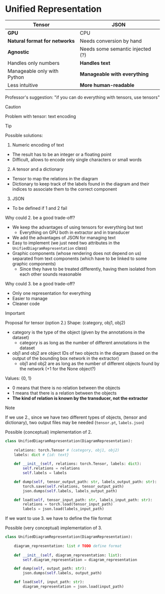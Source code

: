 # Unified Representation 

| Tensor                          | JSON                             |
|---------------------------------|----------------------------------|
| **GPU**                         | CPU                              |
| **Natural format for networks** | Needs conversion by hand         |
| **Agnostic**                    | Needs some semantic injected (?) |
| Handles only numbers            | **Handles text**                 |
| Manageable only with Python     | **Manageable with everything**   |
| Less intuitive                  | **More human-readable**          |

Professor's suggestion: "if you can do everything with tensors, use tensors"

> [!CAUTION]
> Problem with tensor: text encoding 

> [!TIP]
> Possible solutions:
> 1. Numeric encoding of text 
>   - The result has to be an integer or a floating point 
>   - Difficult, allows to encode only single characters or small words 
> 2. A tensor and a dictionary
>   - Tensor to map the relations in the diagram
>   - Dictionary to keep track of the labels found in the diagram and their indices to associate them to the correct component
> 3. JSON
>   - To be defined if 1 and 2 fail

Why could 2. be a good trade-off? 
- We keep the advantages of using tensors for everything but text
  - Everything on GPU both in extractor and in transducer
- We add the advantages of JSON for managing text
- Easy to implement (we just need two attributes in the `UnifiedDiagramRepresentation` class)
- Graphic components (whose rendering does not depend on us) separated from text components (which have to be linked to some graphic components)
  - Since they have to be treated differently, having them isolated from each other sounds reasonable

Why could 3. be a good trade-off?
- Only one representation for everything 
- Easier to manage
- Cleaner code

> [!IMPORTANT]
> Proposal for tensor (option 2.)
> Shape: (category, obj1, obj2) 
> - category is the type of the object (given by the annotations in the dataset)
>   - category is as long as the number of different annotations in the dataset
> - obj1 and obj2 are object IDs of two objects in the diagram (based on the output of the bounding box network in the extractor)
>   - obj1 and obj2 are as long as the number of different objects found by the network (+1 for the None object?)
> 
> Values: {0, 1}
>   - 0 means that there is no relation between the objects
>   - 1 means that there is a relation between the objects 
>   - **The kind of relation is known by the transducer, not the extractor**

> [!NOTE]
> If we use 2., since we have two different types of objects, (tensor and dictionary), two output files may be needed (`tensor.pt`, `labels.json`)

Possible (conceptual) implementation of 2.

```Python
class UnifiedDiagramRepresentation(DiagramRepresentation):
  
    relations: torch.Tensor # (category, obj1, obj2)
    labels: dict # {id: text}
    
    def __init__(self, relations: torch.Tensor, labels: dict):
        self.relations = relations
        self.labels = labels

    def dump(self, tensor_output_path: str, labels_output_path: str):
        torch.save(self.relations, tensor_output_path)
        json.dumps(self.labels, labels_output_path)

    def load(self, tensor_input_path: str, labels_input_path: str):
        relations = torch.load(tensor_input_path)
        labels = json.load(labels_input_path)
```

If we want to use 3. we have to define the file format

Possible (very conceptual) implementation of 3. 

```Python
class UnifiedDiagramRepresentation(DiagramRepresentation):
  
    diagram_representation: list # TODO define format
    
    def __init__(self, diagram_representation: list):
        self.diagram_representation = diagram_representation

    def dump(self, output_path: str):
        json.dumps(self.labels, output_path)

    def load(self, input_path: str):
        diagram_representation = json.load(input_path)
``` 


